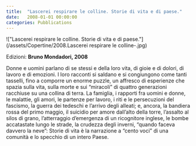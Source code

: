 ```yaml
---
title:  "Lascerei respirare le colline. Storie di vita e di paese."
date:   2008-01-01 00:00:00
categories: Pubblications
---
```


!["Lascerei respirare le colline. Storie di vita e di paese."](/assets/Copertine/2008.Lascerei respirare le colline-.jpg)

Edizioni: **Bruno Mondadori, 2008**

Donne e uomini parlano di se stessi e della loro vita, di gioie e di dolori, di lavoro e di emozioni. I loro racconti si saldano e si congiungono come tanti tasselli, fino a comporre un enorme puzzle, un affresco di esperienze che spazia sulla vita, sulla morte e sui “miracoli” di quattro generazioni racchiuse su una collina di terra. La famiglia, i rapporti fra uomini e donne, le malattie, gli amori, le partenze per lavoro, i riti e le persecuzioni del fascismo, la guerra dei tedeschi e l’arrivo degli alleati; e, ancora, la bandiera rossa del primo maggio, il suicidio per amore dall’alto della torre, l’assalto al silos di grano, l’atterraggio d’emergenza di un ricognitore inglese, le bombe accatastate lungo le strade, la crudezza degli inverni, “quando faceva davvero la neve”: Storie di vita è la narrazione a “cento voci” di una comunità e lo specchio di un intero Paese.